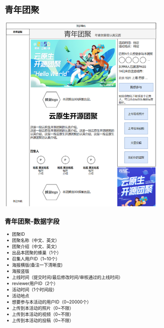 # 青年团聚
![](../5/reunion.png)
## 青年团聚-数据字段
* 团聚ID
* 团聚名称（中文、英文）
* 团聚介绍（中文、英文）
* 出品本团聚的蜂巢（1个）
* 召集人用户ID（1~10个）
* 海报横版(备注一下清晰度)
* 海报竖版
* 上线时间（提交时间/最后修改时间/审核通过的上线时间）
* reviewer用户ID（2个）
* 活动时间（1个时间段）
* 活动地点
* 想要参与本活动的用户ID（0~20000个）
* 上传到本活动的照片（0~不限）
* 上传到本活动的视频（0~不限）
* 上传到本活动的投稿（0~不限）
